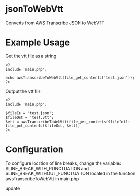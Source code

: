 # jsonToWebVtt
Converts from AWS Transcribe JSON to WebVTT

# Example Usage
Get the vtt file as a string
```
<?
include 'main.php';

echo awsTranscribeToWebVtt(file_get_contents('test.json'));
?>
```
Output the vtt file
```
<?
include 'main.php';

$fileIn = 'test.json';
$fileOut = 'test.vtt';
$vtt = awsTranscribeToWebVtt(file_get_contents($fileIn));
file_put_contents($fileOut, $vtt);
?>
```
# Configuration
To configure location of line breaks, change the variables $LINE_BREAK_WITH_PUNCTUATION and $LINE_BREAK_WITHOUT_PUNCTUATION located in the function awsTranscribeToWebVtt in main.php

update